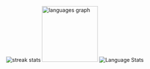 <img src="https://streak-stats.demolab.com/?user=Daweii-dev&count_private=true&theme=transparent&border_radius=10" alt="streak stats"/>
<img src="https://github-readme-stats.vercel.app/api/top-langs?username=Daweii-dev&locale=en&hide_title=false&layout=compact&card_width=320&langs_count=5&theme=transparent&hide_border=false&order=2&custom_title=Languages" height="150" alt="languages graph"/>
<img alt="Language Stats" src="https://github-readme-stats.vercel.app/api/top-langs?username=Daweii-dev&count_private=true&theme=transparent&border_radius=10" alt="streak stats"/>
